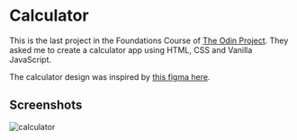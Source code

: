 # Calculator

This is the last project in the Foundations Course of [The Odin Project](https://www.theodinproject.com/lessons/foundations-calculator). They asked me to create a calculator app using HTML, CSS and Vanilla JavaScript. <br>

The calculator design was inspired by [this figma here](<https://www.figma.com/file/7iljBkgiLMoUuAB7huIg02/Calculadora-%E2%80%A2-Desafio-05-(Community)?type=design&node-id=1-61&mode=design&t=lEuIn2VWLh6yIhOG-0>).

## Screenshots

![calculator](https://github.com/igcarvalhaes/portfolio-website/assets/51299304/0b5c3ee5-85ba-44cd-84c0-e4718aadc419)
